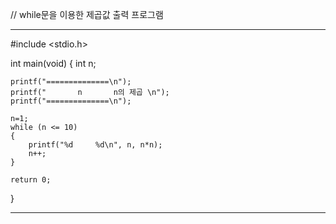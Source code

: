 // while문을 이용한 제곱값 출력 프로그램



-----------
#include <stdio.h>

int main(void)
{
    int n;

    printf("==============\n");
    printf("       n       n의 제곱 \n");
    printf("==============\n");

    n=1;
    while (n <= 10)
    {
        printf("%d     %d\n", n, n*n);
        n++;
    }

    return 0;
}

-----------
